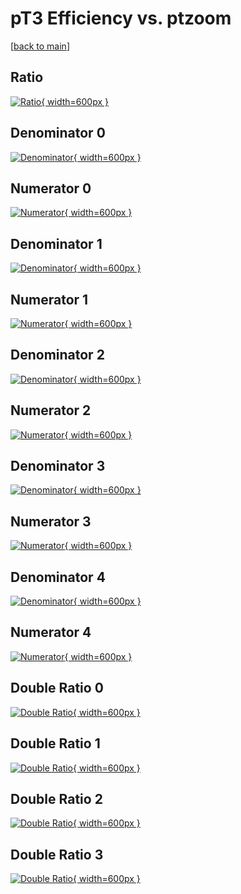 # pT3 Efficiency vs. ptzoom

[[back to main](./)]



## Ratio

[![Ratio](../mtv/var/pT3_loweta_13_-1_eff_ptzoom.png){ width=600px }](../mtv/var/pT3_loweta_13_-1_eff_ptzoom.pdf)

## Denominator 0

[![Denominator](../mtv/den/pT3_loweta_13_-1_eff_ptzoom_den0.png){ width=600px }](../mtv/den/pT3_loweta_13_-1_eff_ptzoom_den0.pdf)

## Numerator 0

[![Numerator](../mtv/num/pT3_loweta_13_-1_eff_ptzoom_num0.png){ width=600px }](../mtv/num/pT3_loweta_13_-1_eff_ptzoom_num0.pdf)

## Denominator 1

[![Denominator](../mtv/den/pT3_loweta_13_-1_eff_ptzoom_den1.png){ width=600px }](../mtv/den/pT3_loweta_13_-1_eff_ptzoom_den1.pdf)

## Numerator 1

[![Numerator](../mtv/num/pT3_loweta_13_-1_eff_ptzoom_num1.png){ width=600px }](../mtv/num/pT3_loweta_13_-1_eff_ptzoom_num1.pdf)

## Denominator 2

[![Denominator](../mtv/den/pT3_loweta_13_-1_eff_ptzoom_den2.png){ width=600px }](../mtv/den/pT3_loweta_13_-1_eff_ptzoom_den2.pdf)

## Numerator 2

[![Numerator](../mtv/num/pT3_loweta_13_-1_eff_ptzoom_num2.png){ width=600px }](../mtv/num/pT3_loweta_13_-1_eff_ptzoom_num2.pdf)

## Denominator 3

[![Denominator](../mtv/den/pT3_loweta_13_-1_eff_ptzoom_den3.png){ width=600px }](../mtv/den/pT3_loweta_13_-1_eff_ptzoom_den3.pdf)

## Numerator 3

[![Numerator](../mtv/num/pT3_loweta_13_-1_eff_ptzoom_num3.png){ width=600px }](../mtv/num/pT3_loweta_13_-1_eff_ptzoom_num3.pdf)

## Denominator 4

[![Denominator](../mtv/den/pT3_loweta_13_-1_eff_ptzoom_den4.png){ width=600px }](../mtv/den/pT3_loweta_13_-1_eff_ptzoom_den4.pdf)

## Numerator 4

[![Numerator](../mtv/num/pT3_loweta_13_-1_eff_ptzoom_num4.png){ width=600px }](../mtv/num/pT3_loweta_13_-1_eff_ptzoom_num4.pdf)

## Double Ratio 0

[![Double Ratio](../mtv/ratio/pT3_loweta_13_-1_eff_ptzoom_ratio0.png){ width=600px }](../mtv/ratio/pT3_loweta_13_-1_eff_ptzoom_ratio0.pdf)

## Double Ratio 1

[![Double Ratio](../mtv/ratio/pT3_loweta_13_-1_eff_ptzoom_ratio1.png){ width=600px }](../mtv/ratio/pT3_loweta_13_-1_eff_ptzoom_ratio1.pdf)

## Double Ratio 2

[![Double Ratio](../mtv/ratio/pT3_loweta_13_-1_eff_ptzoom_ratio2.png){ width=600px }](../mtv/ratio/pT3_loweta_13_-1_eff_ptzoom_ratio2.pdf)

## Double Ratio 3

[![Double Ratio](../mtv/ratio/pT3_loweta_13_-1_eff_ptzoom_ratio3.png){ width=600px }](../mtv/ratio/pT3_loweta_13_-1_eff_ptzoom_ratio3.pdf)

